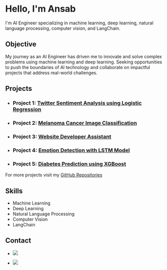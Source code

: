 # Hello, I'm Ansab
 I'm AI Engineer specializing in machine learning, deep learning, natural language processing, computer vision, and LangChain.

## Objective
 My journey as an AI Engineer has driven me to innovate and solve complex problems using machine learning and deep learning. Seeking opportunities to push the boundaries of AI technology and collaborate on 
 impactful projects that address real-world challenges.

## Projects

- ### Project 1: [Twitter Sentiment Analysis using Logistic Regression](https://github.com/Ansab-Sultan/Sentiment-Analysis/tree/main/Twitter%20Sentiment%20Analysis%20using%20Logistic%20Regression)

- ### Project 2: [Melanoma Cancer Image Classification](https://github.com/Ansab-Sultan/Image-Classification/tree/main/Melanoma%20Cancer%20Image%20Classification)

- ### Project 3: [Website Developer Assistant](https://github.com/Ansab-Sultan/ChatBots/tree/main/Website%20Developer%20Assistant)

- ### Project 4: [Emotion Detection with LSTM Model](https://github.com/Ansab-Sultan/Emotion-Analysis)

- ### Project 5: [Diabetes Prediction using XGBoost](https://github.com/Ansab-Sultan/Diabetes-Prediction)

For more projects visit my [GitHub Repositories](https://github.com/Ansab-Sultan?tab=repositories)

## Skills
- Machine Learning
- Deep Learning
- Natural Language Processing
- Computer Vision
- LangChain

## Contact
- <a href="ansabsultan2002@gmail.com"><img src="https://img.shields.io/badge/-Gmail-D14836?style=for-the-badge&logo=gmail&logoColor=white" /></a>

- <a href="https://www.linkedin.com/in/ansab-sultan-7525a1282/"><img src="https://img.shields.io/badge/-LinkedIn-0072b1?&style=for-the-badge&logo=linkedin&logoColor=white" /></a>

